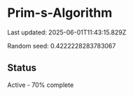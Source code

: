 # Prim-s-Algorithm

Last updated: 2025-06-01T11:43:15.829Z

Random seed: 0.4222228283783067

## Status

Active - 70% complete